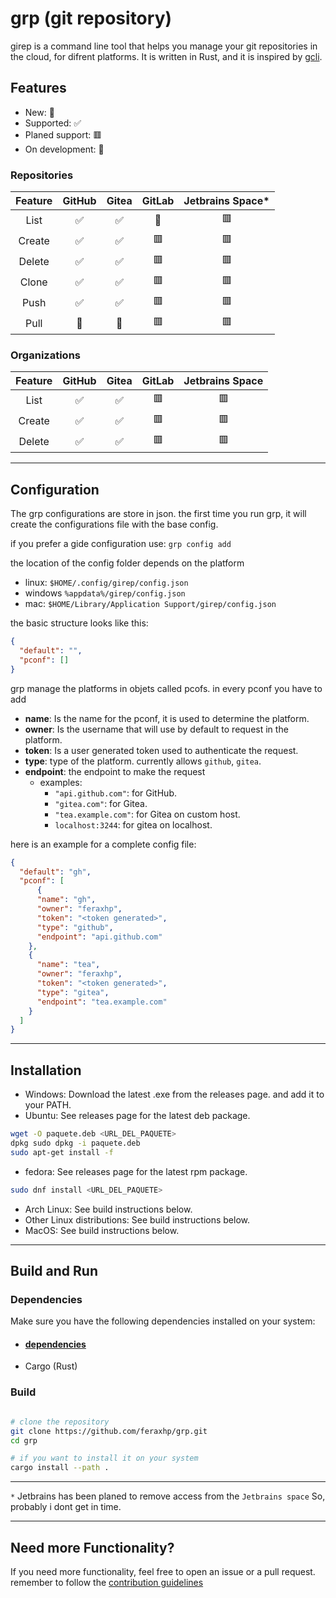 # grp (git repository)

girep is a command line tool that helps you manage your git repositories in the cloud, for difrent platforms. 
It is written in Rust, and it is inspired by [gcli](https://github.com/herrhotzenplotz/gcli).

## Features
- New: 🎉
- Supported: ✅
- Planed support: 🟥
- On development: 🔶

### Repositories

| Feature | GitHub | Gitea | GitLab | Jetbrains Space* |
|:-------:|:------:|:-----:|:------:|:---------------:|
| List    |   ✅   |   ✅   |   🔶   |       🟥        |
| Create  |   ✅   |   ✅   |   🟥   |       🟥        |
| Delete  |   ✅   |   ✅   |   🟥   |       🟥        |
|  Clone  |   ✅   |   ✅   |   🟥   |       🟥        |
|  Push   |   ✅   |   ✅   |   🟥   |       🟥        |
|  Pull   |   🎉   |   🎉   |   🟥   |       🟥        |

### Organizations
| Feature | GitHub | Gitea | GitLab | Jetbrains Space |
|:-------:|:------:|:-----:|:------:|:---------------:|
| List    |   ✅   |   ✅  |   🟥   |       🟥        |
| Create  |   ✅   |   ✅  |   🟥   |       🟥        |
| Delete  |   ✅   |   ✅  |   🟥   |       🟥        |


---
## Configuration

The grp configurations are store in json. the first time you run
grp, it will create the configurations file with the base config.

if you prefer a gide configuration use: `grp config add`

the location of the config folder depends on the platform
- linux: `$HOME/.config/girep/config.json`
- windows `%appdata%/girep/config.json`
- mac: `$HOME/Library/Application Support/girep/config.json`

the basic structure looks like this:
```json
{
  "default": "",
  "pconf": []
}
```

grp manage the platforms in objets called pcofs. in every pconf you have to add

- **name**: Is the name for the pconf, it is used to determine the platform. 
- **owner**: Is the username that will use by default to request in the platform.
- **token**: Is a user generated token used to authenticate the request.
- **type**: type of the platform. currently allows `github`, `gitea`.
- **endpoint**: the endpoint to make the request 
  - examples:
    - `"api.github.com"`: for GitHub.
    - `"gitea.com"`: for Gitea.
    - `"tea.example.com"`: for Gitea on custom host.
    - `localhost:3244`: for gitea on localhost.

here is an example for a complete config file:

```json
{
  "default": "gh",
  "pconf": [
      {
      "name": "gh",
      "owner": "feraxhp",
      "token": "<token generated>",
      "type": "github",
      "endpoint": "api.github.com"
    },
    {
      "name": "tea",
      "owner": "feraxhp",
      "token": "<token generated>",
      "type": "gitea",
      "endpoint": "tea.example.com"
    }
  ]
}
```

---
## Installation

- Windows: Download the latest .exe from the releases page. and add it to your PATH.
- Ubuntu: See releases page for the latest deb package.
```bash
wget -O paquete.deb <URL_DEL_PAQUETE> 
dpkg sudo dpkg -i paquete.deb 
sudo apt-get install -f
```
- fedora: See releases page for the latest rpm package.
```bash
sudo dnf install <URL_DEL_PAQUETE>
```
- Arch Linux: See build instructions below.
- Other Linux distributions: See build instructions below.
- MacOS: See build instructions below.

---
## Build and Run

### Dependencies

Make sure you have the following dependencies installed on your system:

- #### [dependencies](dependencies.md)
- Cargo (Rust)

### Build
```bash

# clone the repository
git clone https://github.com/feraxhp/grp.git
cd grp

# if you want to install it on your system
cargo install --path .
```

---
`*` Jetbrains has been planed to remove access from the `Jetbrains space` So, probably i dont get in time.

---
## Need more Functionality?

If you need more functionality, feel free to open an issue or a pull request.
remember to follow the [contribution guidelines](CONTRIBUTING.md)
